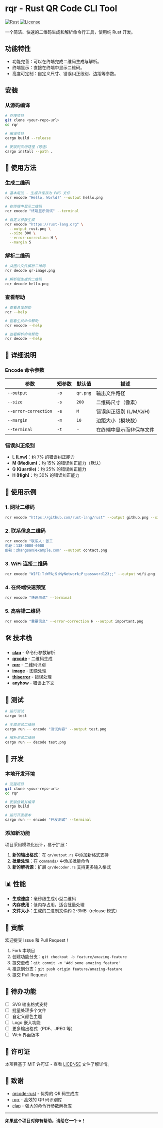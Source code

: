 # rqr - Rust QR Code CLI Tool

[![Rust](https://img.shields.io/badge/language-Rust-orange.svg)](https://www.rust-lang.org) [![License](https://img.shields.io/badge/license-MIT-blue.svg)]()

一个简洁、快速的二维码生成和解析命令行工具，使用纯 Rust 开发。

## 功能特性

- 功能完善：可以在终端完成二维码生成与解析。
- 终端显示：直接在终端中显示二维码。
- 高度可定制：自定义尺寸、错误纠正级别、边距等参数。

## 安装

### 从源码编译

```bash
# 克隆项目
git clone <your-repo-url>
cd rqr

# 编译项目
cargo build --release

# 安装到系统路径（可选）
cargo install --path .
```

## 🚀 使用方法

### 生成二维码

```bash
# 基本用法 - 生成并保存为 PNG 文件
rqr encode "Hello, World!" --output hello.png

# 在终端中显示二维码
rqr encode "终端显示测试" --terminal

# 自定义参数生成
rqr encode "https://rust-lang.org" \
  --output rust.png \
  --size 300 \
  --error-correction H \
  --margin 5
```

### 解析二维码

```bash
# 从图片文件解析二维码
rqr decode qr-image.png

# 解析刚生成的二维码
rqr decode hello.png
```

### 查看帮助

```bash
# 查看总体帮助
rqr --help

# 查看生成命令帮助
rqr encode --help

# 查看解析命令帮助
rqr decode --help
```

## 📖 详细说明

### Encode 命令参数

| 参数 | 短参数 | 默认值 | 描述 |
|------|--------|--------|------|
| `--output` | `-o` | `qr.png` | 输出文件路径 |
| `--size` | `-s` | `200` | 二维码尺寸（像素） |
| `--error-correction` | `-e` | `M` | 错误纠正级别 (L/M/Q/H) |
| `--margin` | `-m` | `10` | 边距大小（模块数） |
| `--terminal` | `-t` | - | 在终端中显示而非保存文件 |

### 错误纠正级别

- **L (Low)**：约 7% 的错误纠正能力
- **M (Medium)**：约 15% 的错误纠正能力（默认）
- **Q (Quartile)**：约 25% 的错误纠正能力
- **H (High)**：约 30% 的错误纠正能力

## 🌟 使用示例

### 1. 网址二维码
```bash
rqr encode "https://github.com/rust-lang/rust" --output github.png --size 400
```

### 2. 联系信息二维码
```bash
rqr encode "联系人：张三
电话：138-0000-0000
邮箱：zhangsan@example.com" --output contact.png
```

### 3. WiFi 连接二维码
```bash
rqr encode "WIFI:T:WPA;S:MyNetwork;P:password123;;" --output wifi.png
```

### 4. 在终端快速预览
```bash
rqr encode "快速测试" --terminal
```

### 5. 高容错二维码
```bash
rqr encode "重要信息" --error-correction H --output important.png
```

## 🛠️ 技术栈

- **[clap](https://crates.io/crates/clap)** - 命令行参数解析
- **[qrcode](https://crates.io/crates/qrcode)** - 二维码生成
- **[rqrr](https://crates.io/crates/rqrr)** - 二维码识别
- **[image](https://crates.io/crates/image)** - 图像处理
- **[thiserror](https://crates.io/crates/thiserror)** - 错误处理
- **[anyhow](https://crates.io/crates/anyhow)** - 错误上下文

## 🧪 测试

```bash
# 运行测试
cargo test

# 生成测试二维码
cargo run -- encode "测试内容" --output test.png

# 解析测试二维码
cargo run -- decode test.png
```

## 🔧 开发

### 本地开发环境

```bash
# 克隆项目
git clone <your-repo-url>
cd rqr

# 安装依赖并编译
cargo build

# 运行开发版本
cargo run -- encode "开发测试" --terminal
```

### 添加新功能

项目采用模块化设计，易于扩展：

1. **新的输出格式**：在 `qr/output.rs` 中添加新格式支持
2. **批量处理**：在 `commands/` 中添加批量命令
3. **新的解析源**：扩展 `qr/decoder.rs` 支持更多输入格式

## 📊 性能

- **生成速度**：毫秒级生成小型二维码
- **内存使用**：低内存占用，适合批量处理
- **文件大小**：生成的二进制文件约 2-3MB（release 模式）

## 🤝 贡献

欢迎提交 Issue 和 Pull Request！

1. Fork 本项目
2. 创建功能分支：`git checkout -b feature/amazing-feature`
3. 提交更改：`git commit -m 'Add some amazing feature'`
4. 推送到分支：`git push origin feature/amazing-feature`
5. 提交 Pull Request

## 📝 待办功能

- [ ] SVG 输出格式支持
- [ ] 批量处理多个文件
- [ ] 自定义颜色主题
- [ ] Logo 嵌入功能
- [ ] 更多输出格式（PDF、JPEG 等）
- [ ] Web 界面版本

## 📄 许可证

本项目基于 MIT 许可证 - 查看 [LICENSE](LICENSE) 文件了解详情。

## 🙏 致谢

- [qrcode-rust](https://github.com/kennytm/qrcode-rust) - 优秀的 QR 码生成库
- [rqrr](https://github.com/WanzenBug/rqrr) - 高效的 QR 码识别库
- [clap](https://github.com/clap-rs/clap) - 强大的命令行参数解析库

---

**如果这个项目对你有帮助，请给它一个 ⭐！**
